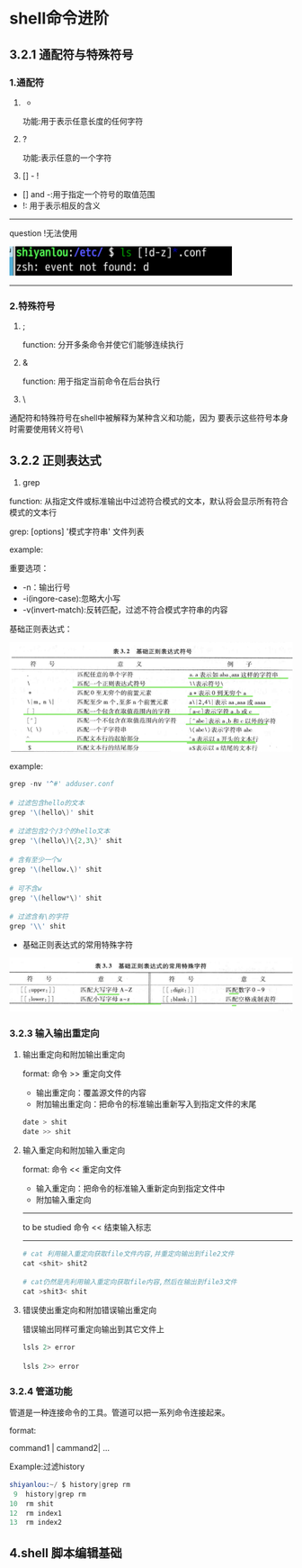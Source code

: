 # shell命令进阶

## 3.2.1 通配符与特殊符号

### 1.通配符

1. *

    功能:用于表示任意长度的任何字符

2. ?

    功能:表示任意的一个字符

3. [] - !

* [] and -:用于指定一个符号的取值范围
* !: 用于表示相反的含义

---
question
!无法使用

![20211209111901](https://raw.githubusercontent.com/Logible/Image/main/note_image/20211209111901.png)

---

### 2.特殊符号

1. ;

    function: 分开多条命令并使它们能够连续执行

2. &

    function: 用于指定当前命令在后台执行

3. \

通配符和特殊符号在shell中被解释为某种含义和功能，因为 要表示这些符号本身时需要使用转义符号\

## 3.2.2 正则表达式

1. grep

function: 从指定文件或标准输出中过滤符合模式的文本，默认将会显示所有符合模式的文本行

grep: [options] '模式字符串' 文件列表

example:

重要选项：

* -n：输出行号
* -i(ingore-case):忽略大小写
* -v(invert-match):反转匹配，过滤不符合模式字符串的内容

基础正则表达式：

![20211209204558](https://raw.githubusercontent.com/Logible/Image/main/note_image/20211209204558.png)

example:

```s
grep -nv '^#' adduser.conf

# 过滤包含hello的文本
grep '\(hello\)' shit

# 过滤包含2个/3个的hello文本
grep '\(hello\)\{2,3\}' shit

# 含有至少一个w
grep '\(hellow.\)' shit

# 可不含w
grep '\(hellow*\)' shit

# 过滤含有\的字符
grep '\\' shit

```

* 基础正则表达式的常用特殊字符

![20211209211248](https://raw.githubusercontent.com/Logible/Image/main/note_image/20211209211248.png)

### 3.2.3 输入输出重定向

1. 输出重定向和附加输出重定向

    format: 命令 >> 重定向文件

   * 输出重定向：覆盖源文件的内容
   * 附加输出重定向：把命令的标准输出重新写入到指定文件的末尾

    ```s
    date > shit
    date >> shit
    ```

2. 输入重定向和附加输入重定向

    format: 命令 << 重定向文件

    * 输入重定向：把命令的标准输入重新定向到指定文件中
    * 附加输入重定向
    ---
    to be studied
    命令 << 结束输入标志

    ---

    ```s
    # cat 利用输入重定向获取file文件内容,并重定向输出到file2文件
    cat <shit> shit2    

    # cat仍然是先利用输入重定向获取file内容,然后在输出到file3文件
    cat >shit3< shit
    ```

3. 错误使出重定向和附加错误输出重定向

    错误输出同样可重定向输出到其它文件上

    ```s
    lsls 2> error

    lsls 2>> error
    ```

### 3.2.4 管道功能

管道是一种连接命令的工具。管道可以把一系列命令连接起来。

format:

command1 | cammand2| ...

Example:过滤history

```s
shiyanlou:~/ $ history|grep rm
 9  history|grep rm
10  rm shit
12  rm index1
13  rm index2
```

## 4.shell 脚本编辑基础
